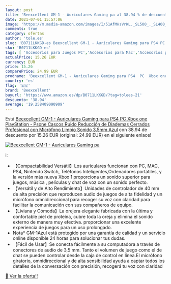 ```yaml
---
layout: post
title: 'Beexcellent GM-1 - Auriculares Gaming pa al 38.94 % de descuento'
date: 2021-07-01 15:57:06
image: 'https://m.media-amazon.com/images/I/51AfMHsVrKL._SL500_._SL400_.jpg'
comments: true
category: ofertas
author: 'tole.es'
slug: 'B0711LKKGD-es Beexcellent GM-1 - Auriculares Gaming para PS4 PC Xbox one...'
sku: 'B0711LKKGD-es'
tags: [ 'Accesorios para Juegos PC','Accesorios para Mac','Accesorios para PlayStation 4','Accesorios para PlayStation 5','Accesorios para Xbox One','Auriculares gaming con micrófono para PlayStation 4','Auriculares gaming para Mac','Auriculares gaming para PC','Auriculares para PlayStation 5','Hardware y juegos para PlayStation 4','Hardware y juegos para PlayStation 5','Hardware y juegos para Xbox One','Juegos y Accesorios para Mac','Juegos y Accesorios para PC','Videojuegos','beexcellent','playstation','ps4','xbox', ]
actualPrice: 15.26 EUR
currency: EUR
price: 15.26
comparePrice: 24.99 EUR
prodname: 'Beexcellent GM-1 - Auriculares Gaming para PS4  PC  Xbox one  PlayStation - Psone  Cascos Ruido Reducción de Diademas Cerrados Profesional con Micrófono Limpio Sonido 3.5mm  Azul'
country: 'es'
flag: '🇪🇸'
brand: 'Beexcellent'
buyurl: 'https://www.amazon.es/dp/B0711LKKGD/?tag=tolees-21'
descuento: '38.94'
average: '19.258409090909'
---
```


Está [Beexcellent GM-1 - Auriculares Gaming para PS4  PC  Xbox one  PlayStation - Psone  Cascos Ruido Reducción de Diademas Cerrados Profesional con Micrófono Limpio Sonido 3.5mm  Azul](https://www.amazon.es/dp/B0711LKKGD/?tag=tolees-21) con 38.94 de descuento por 15.26 EUR (original: 24.99 EUR) en el siguiente enlace!

[![Beexcellent GM-1 - Auriculares Gaming pa](https://m.media-amazon.com/images/I/51AfMHsVrKL._SL500_._SL400_.jpg)](https://www.amazon.es/dp/B0711LKKGD/?tag=tolees-21)

ℹ️:

- 【Compactabilidad Versátil】Los auriculares funcionan con PC, MAC, PS4, Nintendo Switch, Teléfonos Inteligentes,Ordenadores portátiles, y la versión más nueva Xbox 1 proporciona un sonido superior para juegos, música , películas y chat de voz con un sonido perfecto.
- 【Versátil y de Alto Rendimiento】Unidades de controlador de 40 mm de alta precisión que reproducen audio de juegos de alta fidelidad y un micrófono omnidireccional para recoger su voz con claridad para facilitar la comunicación con sus compañeros de equipo.
- 【Liviana y Cómoda】La orejera elegante fabricada con la última y confortable piel de proteína, cubre toda la oreja y elimina el sonido externo de manera muy efectiva. proporcionar una excelente experiencia de juegos para un uso prolongado.
- Nota* GM-1Azul está protegido por una garantía de calidad y un servicio online disponible 24 horas para solucionar tus dudas.
- 【Fácil de Usar】Se conecta fácilmente a su computadora a través de conectores de audio de 3,5 mm. Tanto el volumen de juego como el de chat se pueden controlar desde la caja de control en línea.El micrófono giratorio, omnidireccional y de alta sensibilidad ayuda a captar todos los detalles de la conversación con precisión, recogerá tu voz con claridad

[🛒 Ver la oferta!!](https://www.amazon.es/dp/B0711LKKGD/?tag=tolees-21)
